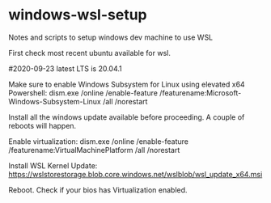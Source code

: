 # windows-wsl-setup
Notes and scripts to setup windows dev machine to use WSL

First check most recent ubuntu available for wsl.

#2020-09-23 latest LTS is 20.04.1

Make sure to enable Windows Subsystem for Linux using elevated x64 Powershell:
dism.exe /online /enable-feature /featurename:Microsoft-Windows-Subsystem-Linux /all /norestart

Install all the windows update available before proceeding. A couple of reboots will happen.

Enable virtualization:
dism.exe /online /enable-feature /featurename:VirtualMachinePlatform /all /norestart

Install WSL Kernel Update:
https://wslstorestorage.blob.core.windows.net/wslblob/wsl_update_x64.msi

Reboot. Check if your bios has Virtualization enabled.
